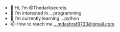 - 👋 Hi, I’m @Thedarksecrets
- 👀 I’m interested in ...programming
- 🌱 I’m currently learning ...python
- 📫 How to reach me ...mdashraf9723@gmail.com

<!---
Thedarksecrets/Thedarksecrets is a ✨ special ✨ repository because its `README.md` (this file) appears on your GitHub profile.
You can click the Preview link to take a look at your changes.
--->
